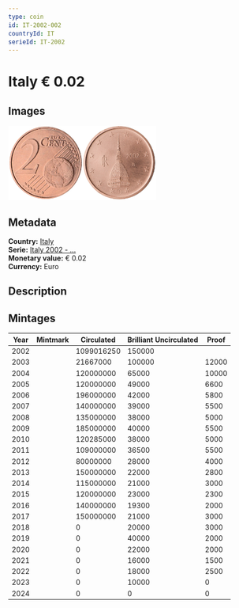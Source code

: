 ```yaml
---
type: coin
id: IT-2002-002
countryId: IT
serieId: IT-2002
---
```


# Italy € 0.02

## Images

<img src="../../../Images/common-2002-002.webp" height="150" alt="Front image"><img src="Images/italy-2002-002.webp" height="150" alt="Back image">

## Metadata

**Country:** [Italy](../index.md)\
**Serie:** [Italy 2002 - ...](index.md)\
**Monetary value:** € 0.02\
**Currency:** Euro

## Description

## Mintages

| Year | Mintmark | Circulated | Brilliant Uncirculated | Proof |
| ---- | -------- | ---------- | ---------------------- | ----- |
| 2002 |          | 1099016250 | 150000                 |       |
| 2003 |          | 21667000   | 100000                 | 12000 |
| 2004 |          | 120000000  | 65000                  | 10000 |
| 2005 |          | 120000000  | 49000                  | 6600  |
| 2006 |          | 196000000  | 42000                  | 5800  |
| 2007 |          | 140000000  | 39000                  | 5500  |
| 2008 |          | 135000000  | 38000                  | 5000  |
| 2009 |          | 185000000  | 40000                  | 5500  |
| 2010 |          | 120285000  | 38000                  | 5000  |
| 2011 |          | 109000000  | 36500                  | 5500  |
| 2012 |          | 80000000   | 28000                  | 4000  |
| 2013 |          | 150000000  | 22000                  | 2800  |
| 2014 |          | 115000000  | 21000                  | 3000  |
| 2015 |          | 120000000  | 23000                  | 2300  |
| 2016 |          | 140000000  | 19300                  | 2000  |
| 2017 |          | 150000000  | 21000                  | 3000  |
| 2018 |          | 0          | 20000                  | 3000  |
| 2019 |          | 0          | 40000                  | 2000  |
| 2020 |          | 0          | 22000                  | 2000  |
| 2021 |          | 0          | 16000                  | 1500  |
| 2022 |          | 0          | 18000                  | 2500  |
| 2023 |          | 0          | 10000                  | 0     |
| 2024 |          | 0          | 0                      | 0     |
